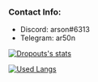### Contact Info:
- Discord: arson#6313
- Telegram: ar50n
</a>
<a href="https://github.com/xarson
  <img align="center" src="https://github-readme-stats.vercel.app/api?username=xarson&show_icons=true&include_all_commits=true&show_icons=true&title_color=fff&icon_color=79ff97&text_color=9f9f9f&bg_color=151515" alt="Arson's stats" /><a href="https://youtube.com/arsonx">
  <img align="center" src="https://github-readme-stats.vercel.app/api?username=xarson&show_icons=true&include_all_commits=true&show_icons=true&title_color=fff&icon_color=79ff97&text_color=9f9f9f&bg_color=151515" alt="Dropouts's stats" />
  
[![Used Langs](https://github-readme-stats.vercel.app/api/top-langs/?username=xarson&langs_count=8)](https://github.com/xarson/github-readme-stats)
